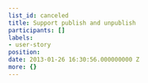 ```yaml
---
list_id: canceled
title: Support publish and unpublish
participants: []
labels:
- user-story
position: 
date: 2013-01-26 16:30:56.000000000 Z
more: {}
---
```


